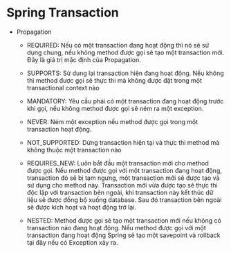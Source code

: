 # Spring Transaction
	
- Propagation
   
   + REQUIRED: Nếu có một transaction đang hoạt động thì nó sẽ sử dụng chung,
   nếu không method được gọi sẽ tạo một transaction mới. Đây là giá trị mặc định
   của Propagation.
   
   + SUPPORTS: Sử dụng lại transaction hiện đang hoạt động. Nếu không thì method
   được gọi sẽ thực thi mà không được đặt trong một transactional context nào
   
   + MANDATORY: Yêu cầu phải có một transaction đang hoạt động trước khi gọi,
   nếu không method được gọi sẽ ném ra một exception.
   
   + NEVER: Ném một exception nếu method được gọi trong một transaction hoạt động.
   
   + NOT_SUPPORTED: Dừng transaction hiện tại và thực thi method mà không thuộc
   một transaction nào
   
   + REQUIRES_NEW: Luôn bắt đầu một transaction mới cho method được gọi. Nếu
   method được gọi với một transaction đang hoạt động, transaction đó sẽ bị tạm
   ngưng, một transaction mới sẽ được tạo và sử dụng cho method này. Transaction
   mới vừa được tạo sẽ thực thi độc lập với transaction bên ngoài, khi
   transaction này kết thúc dữ liệu sẽ được đồng bộ xuống database. Sau đó
   transaction bên ngoài sẽ được kích hoạt và hoạt động trở lại.
   
   + NESTED: Method được gọi sẽ tạo một transaction mới nếu không có transaction
   nào đang hoạt động. Nếu method được gọi với một transaction đang hoạt động
   Spring sẽ tạo một savepoint và rollback tại đây nếu có Exception xảy ra.

